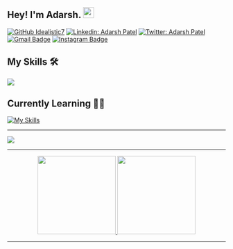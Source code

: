 ## Hey! I'm Adarsh. <img src="https://media.giphy.com/media/hvRJCLFzcasrR4ia7z/giphy.gif" width="25px">

[![GitHub Idealistic7](https://img.shields.io/github/followers/Idealistic7?label=follow&style=social)](https://github.com/Idealistic7)
[![Linkedin: Adarsh Patel](https://img.shields.io/badge/-Adarsh%20Patel-blue?style=plastic&logo=Linkedin&logoColor=white&link=https://www.linkedin.com/in/adarshpatel16/)](https://www.linkedin.com/in/adarshpatel16/)
[![Twitter: Adarsh Patel](https://img.shields.io/twitter/follow/adarsh_patel16?style=social)](https://twitter.com/adarsh_patel16)
<br>
[![Gmail Badge](https://img.shields.io/badge/1610adarsh@gmail.com-white?style=plastic&logo=Gmail&logoColor=&link=mailto:1610adarsh@gmail.com)](mailto:1610adarsh@gmail.com)
[![Instagram Badge](https://img.shields.io/badge/-adarshpatel16-purple?style=plastic&logo=instagram&logoColor=white&link=https://instagram.com/adarshpatel16/)](https://instagram.com/adarshpatel16)
  
## My Skills 🛠️

<p align>
  <a href="https://skillicons.dev">
    <img src="https://skillicons.dev/icons?i=js,html,css,java,python,git,idea,linux,vscode,postman,vim,mongodb,postgres,mysql,npm,vercel&perline=8" />
  </a>
</p>

## Currently Learning 🧑‍💻

[![My Skills](https://skillicons.dev/icons?i=ts,golang,nextjs,docker,kubernetes,grafana,aws,prometheus&perline=8)](https://skillicons.dev)

---

![](https://komarev.com/ghpvc/?username=Idealistic7&style=plastic&abbreviated=true)

---

<p align="center">
<a href="https://github.com/adityaoberai">
  <img height="180em" src="https://github-readme-stats.vercel.app/api?username=Idealistic7&show_icons=true&theme=algolia&include_all_commits=true&count_private=true"/>
  <img height="180em" src="https://github-readme-stats.vercel.app/api/top-langs/?username=Idealistic7&theme=algolia"/>
</a>
</p>

---

